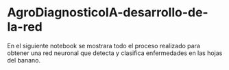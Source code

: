 # AgroDiagnosticoIA-desarrollo-de-la-red
En el siguiente notebook se mostrara todo el proceso realizado para obtener una red neuronal que detecta y clasifica enfermedades en las hojas del banano.
